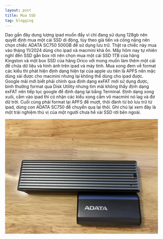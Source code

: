 ```yaml
---
layout: post
title: Mua SSD
tag: blogging
---
```


Dạo gần đây dung lượng ipad muốn đầy vì chỉ đang sử dụng 128gb nên quyết định mua một cái SSD di động, tùy theo giá tiền và công năng nên chọn chiếc ADATA SC750 500GB để sử dụng lưu trữ. Thật ra chiếc này mua vào tháng 11/2024 dùng cho ipad và macmini khá ổn. Mấy hôm nay tự nhiên nghĩ đến SSD gắn box rời nên chọn mua một cái SSD 1TB của hãng Kingston và một box SSD của hãng Orico với mong muốn làm thêm một cái để chứa dữ liệu và hình ảnh trên ipad và máy tính. Mua xong đem về format các kiểu thì phát hiện định dạng hiện tại của apple ưu tiên là APFS nên mặc dùng xài được cho macmini nhưng lại không thể dùng cho ipad được. Google mãi mới biết phải chỉnh qua định dạng exFAT mới sử dụng được, bình thường format qua Disk Utility nhưng tìm mãi không thấy định dạng exFAT nên tiếp tục google để định dạng lại bằng Terminal. Định dạng xong xuôi, cắm vào ipad thì có nhận các kiểu xong cắm vô macmini nó lag và đơ dữ trời. Cuối cùng phải format lại APFS để mượt, thôi đành từ bỏ lưu trữ từ ipad, dùng con ADATA SC750 để chuyển qua lại thôi. Ghi chú lại xem đây là một trải nghiệm thú vị của một người chưa hề xài SSD rời bên ngoài.

<img src="/assets/images/IMG_0528.jpeg">
